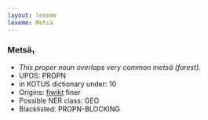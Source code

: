```yaml
---
layout: lexeme
lexeme: Metsä
---
```


###  Metsä₁

* _This proper noun overlaps  very common *metsä* (forest)._
* UPOS:  PROPN
* in KOTUS dictionary under:  10
* Origins: [fiwikt](https://fi.wiktionary.org/wiki/Metsä) finer 
* Possible NER class:  GEO
* Blacklisted:  PROPN-BLOCKING

